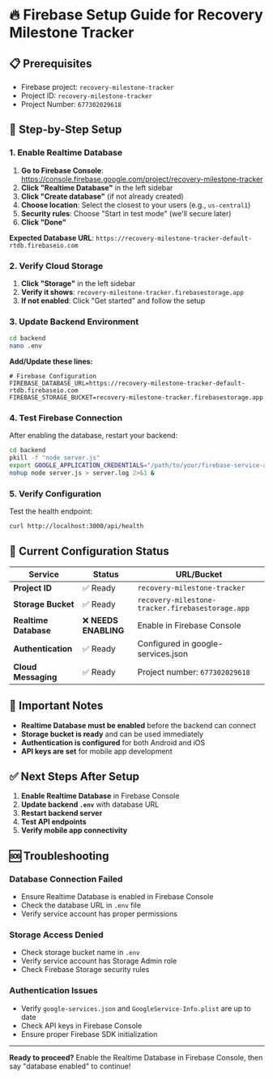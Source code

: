 # 🔥 Firebase Setup Guide for Recovery Milestone Tracker

## 📋 Prerequisites
- Firebase project: `recovery-milestone-tracker`
- Project ID: `recovery-milestone-tracker`
- Project Number: `677302029618`

## 🚀 Step-by-Step Setup

### 1. Enable Realtime Database

1. **Go to Firebase Console**: https://console.firebase.google.com/project/recovery-milestone-tracker
2. **Click "Realtime Database"** in the left sidebar
3. **Click "Create database"** (if not already created)
4. **Choose location**: Select the closest to your users (e.g., `us-central1`)
5. **Security rules**: Choose "Start in test mode" (we'll secure later)
6. **Click "Done"**

**Expected Database URL**: `https://recovery-milestone-tracker-default-rtdb.firebaseio.com`

### 2. Verify Cloud Storage

1. **Click "Storage"** in the left sidebar
2. **Verify it shows**: `recovery-milestone-tracker.firebasestorage.app`
3. **If not enabled**: Click "Get started" and follow the setup

### 3. Update Backend Environment

```bash
cd backend
nano .env
```

**Add/Update these lines:**
```env
# Firebase Configuration
FIREBASE_DATABASE_URL=https://recovery-milestone-tracker-default-rtdb.firebaseio.com
FIREBASE_STORAGE_BUCKET=recovery-milestone-tracker.firebasestorage.app
```

### 4. Test Firebase Connection

After enabling the database, restart your backend:

```bash
cd backend
pkill -f "node server.js"
export GOOGLE_APPLICATION_CREDENTIALS="/path/to/your/firebase-service-account-key.json"
nohup node server.js > server.log 2>&1 &
```

### 5. Verify Configuration

Test the health endpoint:
```bash
curl http://localhost:3000/api/health
```

## 🔧 Current Configuration Status

| Service | Status | URL/Bucket |
|---------|--------|------------|
| **Project ID** | ✅ Ready | `recovery-milestone-tracker` |
| **Storage Bucket** | ✅ Ready | `recovery-milestone-tracker.firebasestorage.app` |
| **Realtime Database** | ❌ **NEEDS ENABLING** | Enable in Firebase Console |
| **Authentication** | ✅ Ready | Configured in google-services.json |
| **Cloud Messaging** | ✅ Ready | Project number: `677302029618` |

## 🚨 Important Notes

- **Realtime Database must be enabled** before the backend can connect
- **Storage bucket is ready** and can be used immediately
- **Authentication is configured** for both Android and iOS
- **API keys are set** for mobile app development

## ✅ Next Steps After Setup

1. **Enable Realtime Database** in Firebase Console
2. **Update backend `.env`** with database URL
3. **Restart backend server**
4. **Test API endpoints**
5. **Verify mobile app connectivity**

## 🆘 Troubleshooting

### Database Connection Failed
- Ensure Realtime Database is enabled in Firebase Console
- Check the database URL in `.env` file
- Verify service account has proper permissions

### Storage Access Denied
- Check storage bucket name in `.env`
- Verify service account has Storage Admin role
- Check Firebase Storage security rules

### Authentication Issues
- Verify `google-services.json` and `GoogleService-Info.plist` are up to date
- Check API keys in Firebase Console
- Ensure proper Firebase SDK initialization

---

**Ready to proceed?** Enable the Realtime Database in Firebase Console, then say "database enabled" to continue!







